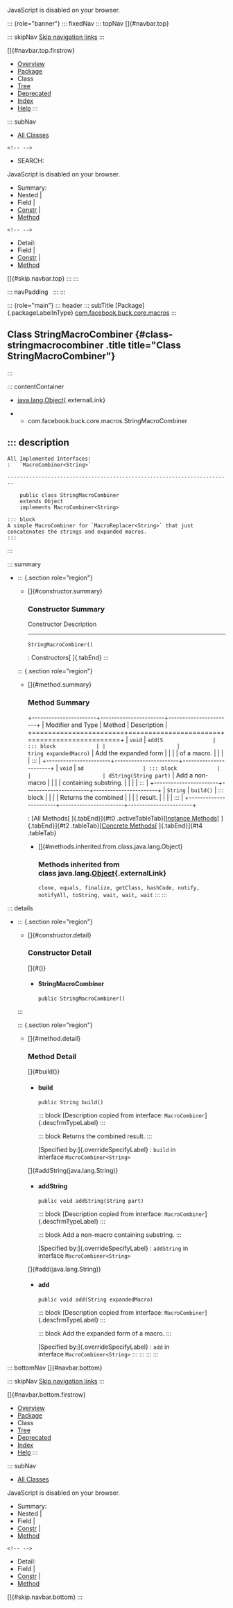 <div>

JavaScript is disabled on your browser.

</div>

::: {role="banner"}
::: fixedNav
::: topNav
[]{#navbar.top}

::: skipNav
[Skip navigation links](#skip.navbar.top "Skip navigation links")
:::

[]{#navbar.top.firstrow}

-   [Overview](../../../../../index.html)
-   [Package](package-summary.html)
-   Class
-   [Tree](package-tree.html)
-   [Deprecated](../../../../../deprecated-list.html)
-   [Index](../../../../../index-all.html)
-   [Help](../../../../../help-doc.html)
:::

::: subNav
-   [All Classes](../../../../../allclasses.html)

```{=html}
<!-- -->
```
-   SEARCH:

<div>

<div>

JavaScript is disabled on your browser.

</div>

</div>

<div>

-   Summary: 
-   Nested \| 
-   Field \| 
-   [Constr](#constructor.summary) \| 
-   [Method](#method.summary)

```{=html}
<!-- -->
```
-   Detail: 
-   Field \| 
-   [Constr](#constructor.detail) \| 
-   [Method](#method.detail)

</div>

[]{#skip.navbar.top}
:::
:::

::: navPadding
 
:::
:::

::: {role="main"}
::: header
::: subTitle
[Package]{.packageLabelInType} [com.facebook.buck.core.macros](package-summary.html)
:::

## Class StringMacroCombiner {#class-stringmacrocombiner .title title="Class StringMacroCombiner"}
:::

::: contentContainer
-   [java.lang.Object](http://docs.oracle.com/javase/7/docs/api/java/lang/Object.html?is-external=true "class or interface in java.lang"){.externalLink}

-   -   com.facebook.buck.core.macros.StringMacroCombiner

::: description
-   

    All Implemented Interfaces:
    :   `MacroCombiner<String>`

    ------------------------------------------------------------------------

        public class StringMacroCombiner
        extends Object
        implements MacroCombiner<String>

    ::: block
    A simple MacroCombiner for `MacroReplacer<String>` that just
    concatenates the strings and expanded macros.
    :::
:::

::: summary
-   ::: {.section role="region"}
    -   []{#constructor.summary}

        ### Constructor Summary

          Constructor               Description
          ------------------------- -------------
          `StringMacroCombiner()`    

          : Constructors[ ]{.tabEnd}
    :::

    ::: {.section role="region"}
    -   []{#method.summary}

        ### Method Summary

        +-----------------------+-----------------------+-----------------------+
        | Modifier and Type     | Method                | Description           |
        +=======================+=======================+=======================+
        | `void`                | `add​(S                | ::: block             |
        |                       | tring expandedMacro)` | Add the expanded form |
        |                       |                       | of a macro.           |
        |                       |                       | :::                   |
        +-----------------------+-----------------------+-----------------------+
        | `void`                | `ad                   | ::: block             |
        |                       | dString​(String part)` | Add a non-macro       |
        |                       |                       | containing substring. |
        |                       |                       | :::                   |
        +-----------------------+-----------------------+-----------------------+
        | `String`              | `build()`             | ::: block             |
        |                       |                       | Returns the combined  |
        |                       |                       | result.               |
        |                       |                       | :::                   |
        +-----------------------+-----------------------+-----------------------+

        : [All Methods[ ]{.tabEnd}]{#t0 .activeTableTab}[[Instance
        Methods](javascript:show(2);)[ ]{.tabEnd}]{#t2
        .tableTab}[[Concrete
        Methods](javascript:show(8);)[ ]{.tabEnd}]{#t4 .tableTab}

        -   []{#methods.inherited.from.class.java.lang.Object}

            ### Methods inherited from class java.lang.[Object](http://docs.oracle.com/javase/7/docs/api/java/lang/Object.html?is-external=true "class or interface in java.lang"){.externalLink}

            `clone, equals, finalize, getClass, hashCode, notify, notifyAll, toString, wait, wait, wait`
    :::
:::

::: details
-   ::: {.section role="region"}
    -   []{#constructor.detail}

        ### Constructor Detail

        []{#<init>()}

        -   #### StringMacroCombiner

                public StringMacroCombiner()
    :::

    ::: {.section role="region"}
    -   []{#method.detail}

        ### Method Detail

        []{#build()}

        -   #### build

            ``` methodSignature
            public String build()
            ```

            ::: block
            [Description copied from
            interface: `MacroCombiner`]{.descfrmTypeLabel}
            :::

            ::: block
            Returns the combined result.
            :::

            [Specified by:]{.overrideSpecifyLabel}
            :   `build` in interface `MacroCombiner<String>`

        []{#addString(java.lang.String)}

        -   #### addString

            ``` methodSignature
            public void addString​(String part)
            ```

            ::: block
            [Description copied from
            interface: `MacroCombiner`]{.descfrmTypeLabel}
            :::

            ::: block
            Add a non-macro containing substring.
            :::

            [Specified by:]{.overrideSpecifyLabel}
            :   `addString` in interface `MacroCombiner<String>`

        []{#add(java.lang.String)}

        -   #### add

            ``` methodSignature
            public void add​(String expandedMacro)
            ```

            ::: block
            [Description copied from
            interface: `MacroCombiner`]{.descfrmTypeLabel}
            :::

            ::: block
            Add the expanded form of a macro.
            :::

            [Specified by:]{.overrideSpecifyLabel}
            :   `add` in interface `MacroCombiner<String>`
    :::
:::
:::
:::

::: bottomNav
[]{#navbar.bottom}

::: skipNav
[Skip navigation links](#skip.navbar.bottom "Skip navigation links")
:::

[]{#navbar.bottom.firstrow}

-   [Overview](../../../../../index.html)
-   [Package](package-summary.html)
-   Class
-   [Tree](package-tree.html)
-   [Deprecated](../../../../../deprecated-list.html)
-   [Index](../../../../../index-all.html)
-   [Help](../../../../../help-doc.html)
:::

::: subNav
-   [All Classes](../../../../../allclasses.html)

<div>

<div>

JavaScript is disabled on your browser.

</div>

</div>

<div>

-   Summary: 
-   Nested \| 
-   Field \| 
-   [Constr](#constructor.summary) \| 
-   [Method](#method.summary)

```{=html}
<!-- -->
```
-   Detail: 
-   Field \| 
-   [Constr](#constructor.detail) \| 
-   [Method](#method.detail)

</div>

[]{#skip.navbar.bottom}
:::
